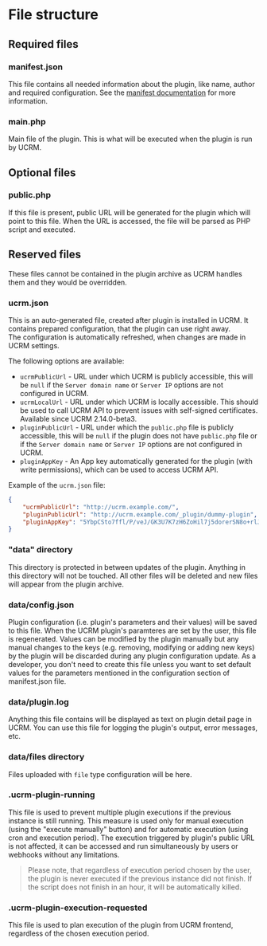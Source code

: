 # File structure

## Required files

### manifest.json
This file contains all needed information about the plugin, like name, author and required configuration. See the [manifest documentation](manifest.md) for more information.

### main.php
Main file of the plugin. This is what will be executed when the plugin is run by UCRM.

## Optional files

### public.php
If this file is present, public URL will be generated for the plugin which will point to this file. When the URL is accessed, the file will be parsed as PHP script and executed.

## Reserved files
These files cannot be contained in the plugin archive as UCRM handles them and they would be overridden.

### ucrm.json
This is an auto-generated file, created after plugin is installed in UCRM. It contains prepared configuration, that the plugin can use right away.  
The configuration is automatically refreshed, when changes are made in UCRM settings.

The following options are available:
- `ucrmPublicUrl` - URL under which UCRM is publicly accessible, this will be `null` if the `Server domain name` or `Server IP` options are not configured in UCRM.
- `ucrmLocalUrl` - URL under which UCRM is locally accessible. This should be used to call UCRM API to prevent issues with self-signed certificates. Available since UCRM 2.14.0-beta3.
- `pluginPublicUrl` - URL under which the `public.php` file is publicly accessible, this will be `null` if the plugin does not have `public.php` file or if the `Server domain name` or `Server IP` options are not configured in UCRM.
- `pluginAppKey` - An App key automatically generated for the plugin (with write permissions), which can be used to access UCRM API.

Example of the `ucrm.json` file:
```json
{
    "ucrmPublicUrl": "http://ucrm.example.com/",
    "pluginPublicUrl": "http://ucrm.example.com/_plugin/dummy-plugin",
    "pluginAppKey": "5YbpCSto7ffl/P/veJ/GK3U7K7zH6ZoHil7j5dorerSN8o+rlJJq6X/uFGZQF2WL"
}
```

### "data" directory
This directory is protected in between updates of the plugin. Anything in this directory will not be touched. All other files will be deleted and new files will appear from the plugin archive.

### data/config.json
Plugin configuration (i.e. plugin's parameters and their values) will be saved to this file. When the UCRM plugin's paramteres are set by the user, this file is regenerated. Values can be modified by the plugin manually but any manual changes to the keys (e.g. removing, modifying or adding new keys) by the plugin will be discarded during any plugin configuration update. As a developer, you don't need to create this file unless you want to set default values for the parameters mentioned in the configuration section of manifest.json file.

### data/plugin.log
Anything this file contains will be displayed as text on plugin detail page in UCRM. You can use this file for logging the plugin's output, error messages, etc.

### data/files directory
Files uploaded with `file` type configuration will be here.

### .ucrm-plugin-running
This file is used to prevent multiple plugin executions if the previous instance is still running. This measure is used only for manual execution (using the "execute manually" button) and for automatic execution (using cron and execution period). The execution triggered by plugin's public URL is not affected, it can be accessed and run simultaneously by users or webhooks without any limitations.

> Please note, that regardless of execution period chosen by the user, the plugin is never executed if the previous instance did not finish. If the script does not finish in an hour, it will be automatically killed.

### .ucrm-plugin-execution-requested
This file is used to plan execution of the plugin from UCRM frontend, regardless of the chosen execution period.
